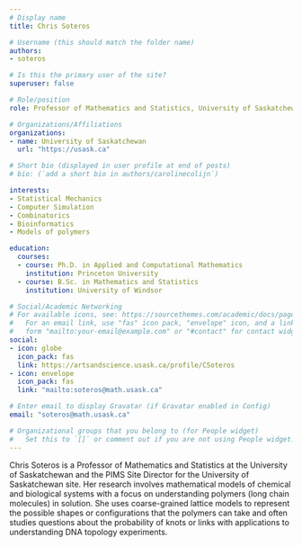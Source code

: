 ```yaml
---
# Display name
title: Chris Soteros

# Username (this should match the folder name)
authors:
- soteros

# Is this the primary user of the site?
superuser: false

# Role/position
role: Professor of Mathematics and Statistics, University of Saskatchewan

# Organizations/Affiliations
organizations:
- name: University of Saskatchewan
  url: "https://usask.ca"

# Short bio (displayed in user profile at end of posts)
# bio: (`add a short bio in authors/carolinecolijn`)

interests:
- Statistical Mechanics
- Computer Simulation
- Combinatorics
- Bioinformatics
- Models of polymers

education:
  courses:
  - course: Ph.D. in Applied and Computational Mathematics
    institution: Princeton University
  - course: B.Sc. in Mathematics and Statistics
    institution: University of Windsor

# Social/Academic Networking
# For available icons, see: https://sourcethemes.com/academic/docs/page-builder/#icons
#   For an email link, use "fas" icon pack, "envelope" icon, and a link in the
#   form "mailto:your-email@example.com" or "#contact" for contact widget.
social:
- icon: globe
  icon_pack: fas
  link: https://artsandscience.usask.ca/profile/CSoteros
- icon: envelope
  icon_pack: fas
  link: "mailto:soteros@math.usask.ca"

# Enter email to display Gravatar (if Gravatar enabled in Config)
email: "soteros@math.usask.ca"

# Organizational groups that you belong to (for People widget)
#   Set this to `[]` or comment out if you are not using People widget.
---
```

Chris Soteros is a Professor of Mathematics and Statistics at the University of Saskatchewan
and the PIMS Site Director for the University of Saskatchewan site. Her research
involves mathematical models of chemical and biological systems with a  focus on
understanding polymers (long chain molecules) in solution.  She uses
coarse-grained lattice models to represent the possible shapes or configurations
that the polymers can take and often studies questions about the probability of
knots or links with applications to understanding DNA topology experiments.
